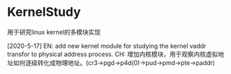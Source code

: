 # KernelStudy
用于研究linux kernel的多模块实现

[2020-5-17]
EN: add new kernel module for studying the kernel vaddr transfor to physical address process.
CH: 增加内核模块，用于观察内核虚拟地址如何逐级转化成物理地址。(cr3->pgd->p4d(0)->pud->pmd->pte->paddr)